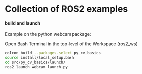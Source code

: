 # Collection of ROS2 examples

#### build and launch
Example on the python webcam package:

Open Bash Terminal in the top-level of the Workspace (ros2_ws)
```bash
colcon build --packages-select py_cv_basics
source install/local_setup.bash
cd src/py_cv_basics/launch/
ros2 launch webcam_launch.py
```
